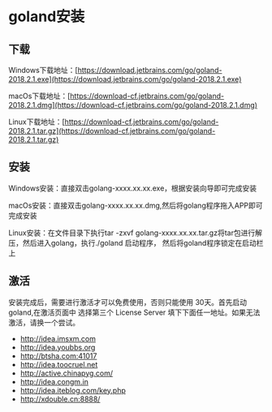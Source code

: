 # goland安装

## 下载

Windows下载地址：[https://download.jetbrains.com/go/goland-2018.2.1.exe](https://download.jetbrains.com/go/goland-2018.2.1.exe)

macOs下载地址：[https://download-cf.jetbrains.com/go/goland-2018.2.1.dmg](https://download-cf.jetbrains.com/go/goland-2018.2.1.dmg)

Linux下载地址：[https://download-cf.jetbrains.com/go/goland-2018.2.1.tar.gz](https://download-cf.jetbrains.com/go/goland-2018.2.1.tar.gz)


## 安装

Windows安装：直接双击golang-xxxx.xx.xx.exe，根据安装向导即可完成安装

macOs安装：直接双击golang-xxxx.xx.xx.dmg,然后将golang程序拖入APP即可完成安装

Linux安装：在文件目录下执行tar -zxvf golang-xxxx.xx.xx.tar.gz将tar包进行解压，然后进入golang，执行./goland 启动程序，
然后将goland程序锁定在启动栏上

## 激活

安装完成后，需要进行激活才可以免费使用，否则只能使用 30天。首先启动 goland,在激活页面中 选择第三个 License Server 填下下面任一地址。如果无法激活，请换一个尝试。
- http://idea.imsxm.com
- http://idea.youbbs.org
- http://btsha.com:41017
- http://idea.toocruel.net
- http://active.chinapyg.com/
- http://idea.congm.in
- http://idea.iteblog.com/key.php
- http://xdouble.cn:8888/
